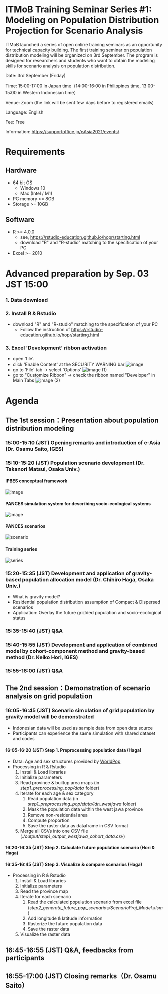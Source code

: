 # ITMoB Training Seminar Series #1: Modeling on Population Distribution Projection for Scenario Analysis
ITMoB launched a series of open online training seminars as an opportunity for technical capacity building.
The first training seminar on population distribution modeling will be organized on 3rd September.
The program is designed for researchers and students who want to obtain the modeling skills for scenario analysis on population distribution.

Date: 3rd September (Friday)

Time: 15:00-17:00 in Japan time（14:00-16:00 in Philippines time, 13:00-15:00 in Western Indonesian time）

Venue: Zoom (the link will be sent few days before to registered emails)

Language: English

Fee: Free

Information: https://supportoffice.jp/eAsia2021/events/

# Requirements
## Hardware
- 64 bit OS
  - Windows 10
  - Mac (Intel / M1)
- PC memory >= 8GB
- Storage >= 10GB
## Software
- R >= 4.0.0
  - see, https://rstudio-education.github.io/hopr/starting.html
  - download "R" and "R-studio" matching to the specification of your PC
- Excel >= 2010


# Advanced preparation by Sep. 03 JST 15:00
### 1. Data download

### 2. Install R & Rstudio
- download "R" and "R-studio" matching to the specification of your PC
  - Follow the instruction of https://rstudio-education.github.io/hopr/starting.html


### 3. Excel 'Development' ribbon activation
-  open 'file'.
-  click 'Enable Content' at the SECURITY WARNING bar ![image](https://user-images.githubusercontent.com/85103588/130731917-cbc33026-c8df-4d54-a78b-af0b690ad617.png)
-  go to 'File' tab -> select 'Options' ![image (1)](https://user-images.githubusercontent.com/85103588/130732218-0f7416dc-90fe-4c15-aded-988d790f650f.png)
-  go to "Customize Ribbon" -> check the ribbon named "Developer" in Main Tabs ![image (2)](https://user-images.githubusercontent.com/85103588/130732311-a6f9f6aa-5bdc-4b28-84b8-eee022dbec16.png)


# Agenda
## The 1st session：Presentation about population distribution modeling
### 15:00-15:10 (JST) Opening remarks and introduction of e-Asia (Dr. Osamu Saito, IGES)
### 15:10-15:20 (JST) Population scenario development (Dr. Takanori Matsui, Osaka Univ.)
#### IPBES conceptual framework
![image](https://user-images.githubusercontent.com/85103588/131281250-a924758c-4c14-4dd1-b8f6-5a321080b7c6.png)

#### PANCES simulation system for describing socio-ecological systems
![image](https://user-images.githubusercontent.com/85103588/131280906-b1e1aa83-6557-47eb-925d-c4ddb95ff9e1.png)

#### PANCES scenarios
![scenario](https://user-images.githubusercontent.com/85103588/131283167-edb2d7bb-113b-4dbc-9f7c-7c9cd6a7a676.png)

#### Training series
![series](https://user-images.githubusercontent.com/85103588/131282667-214efa7e-e0e7-41ac-8070-d716a618b233.png)




### 15:20-15:35 (JST) Development and application of gravity-based population allocation model (Dr. Chihiro Haga, Osaka Univ.)
- What is gravity model?
- Residential population distribution assumption of Compact & Dispersed scenarios
- Application: Overlay the future gridded population and socio-ecological status
### 15:35-15:40 (JST) Q&A

### 15:40-15:55 (JST) Development and application of combined model by cohort-component method and gravity-based method (Dr. Keiko Hori, IGES)

### 15:55-16:00 (JST) Q&A

## The 2nd session：Demonstration of scenario analysis on grid population
### 16:05-16:45 (JST) Scenario simulation of grid population by gravity model will be demonstrated
- Indonesian data will be used as sample data from open data source 
- Participants can experience the same simulation with shared dataset and codes

#### 16:05-16:20 (JST) Step 1. Preprocessing population data (Haga)
- Data: Age and sex structures provided by [WorldPop](https://www.worldpop.org/geodata/listing?id=87)
- Processing in R & Rstudio
    1. Install & Load libraries
    1. Initialize parameters
    1. Read province & builtup area maps (in *step1_preprocessing_pop/data* folder)
    1. Iterate for each age & sex category
        1. Read population data (in *step1_preprocessing_pop/data/idn_westjawa* folder)
        1. Mask the population data within the west jawa province
        1. Remove non-residential area
        1. Compute proportion
        1. Save the raster data as dataframe in CSV format
    1. Merge all CSVs into one CSV file (*./output/step1_output_westjawa_cohort_data.csv*)
#### 16:20-16:35 (JST) Step 2. Calculate future population scenario (Hori & Haga)

#### 16:35-16:45 (JST) Step 3. Visualize & compare scenarios (Haga)
- Processing in R & Rstudio
    1. Install & Load libraries
    1. Initialize parameters
    1. Read the province map
    1. Iterate for each scenario
        1. Read the calculated population scenario from excel file (*step2_generate_future_pop_scenarios/ScenarioProj_Model.xlsm*)
        1. Add longitude & latitude information
        1. Rasterize the future population data
        1. Save the raster data
    1. Visualize the raster data

## 16:45-16:55 (JST) Q&A, feedbacks from participants
## 16:55-17:00 (JST) Closing remarks（Dr. Osamu Saito）

